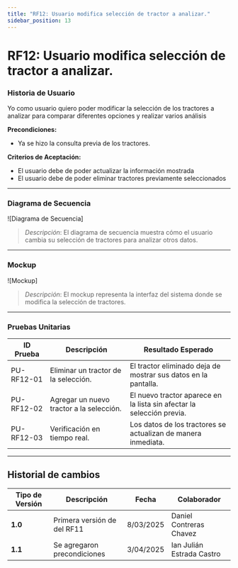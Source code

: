 ```yaml
---
title: "RF12: Usuario modifica selección de tractor a analizar."  
sidebar_position: 13
---
```


# RF12: Usuario modifica selección de tractor a analizar.

### Historia de Usuario

Yo como usuario quiero poder modificar la selección de los tractores a analizar para comparar diferentes opciones y realizar varios análisis

  **Precondiciones:**
  - Ya se hizo la consulta previa de los tractores.

  **Criterios de Aceptación:**
  - El usuario debe de poder actualizar la información mostrada
  - El usuario debe de poder eliminar tractores previamente seleccionados

---

### Diagrama de Secuencia

![Diagrama de Secuencia] 

> *Descripción*: El diagrama de secuencia muestra cómo el usuario cambia su selección de tractores para analizar otros datos.
---

### Mockup

![Mockup]

> *Descripción*: El mockup representa la interfaz del sistema donde se modifica la selección de tractores.

---

### Pruebas Unitarias 
| ID Prueba | Descripción | Resultado Esperado |
|-----------|-------------|--------------------|
|PU-RF12-01|Eliminar un tractor de la selección.|El tractor eliminado deja de mostrar sus datos en la pantalla.|
|PU-RF12-02|Agregar un nuevo tractor a la selección.|El nuevo tractor aparece en la lista sin afectar la selección previa.|
|PU-RF12-03|Verificación en tiempo real.|Los datos de los tractores se actualizan de manera inmediata.|

---

## Historial de cambios

| **Tipo de Versión** | **Descripción** | **Fecha** | **Colaborador** |
| ------------------- | --------------- | --------- | --------------- |
| **1.0** | Primera versión de del RF11 | 8/03/2025 | Daniel Contreras Chavez |
| **1.1** | Se agregaron precondiciones | 3/04/2025 | Ian Julián Estrada Castro |